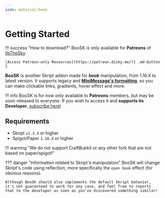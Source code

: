 ```yaml
---
icon: material/book
---
```


# Getting Started

!!! success "How to download?"
    BooSK is only available for **Patreons** of [ItsTheSky](https://www.patreon.com/itsthesky).

    [Access Patreon-only Resources](https://patreon.disky.me/){ .md-button }

**BooSK** is another Skript addon made for **book** manipulation, from 1.16.X to latest version. It supports legacy and **[MiniMessage's formatting](https://docs.advntr.dev/minimessage/format.html)**, so you can make clickable links, gradients, hover effect and more.

!!! info 
    BooSK is for now only available to **Patreons** members, but may be soon released to everyone. If you wish to access it and **supports its Developer**, [subscribe here!](https://patreon.com/itsthesky)

## Requirements

- Skript `v2.3.X` or higher
- Spigot/Paper `1.16.X` or higher

!!! warning "We do not support CraftBukkit or any other fork that are not based on paper/spigot!"

??? danger "Information related to Skript's manipulation"
    BooSK will change Skript's code using reflection, more specifically the `open book` effect (for obvious reasons).

    Although BooSK should also implements the default Skript behavior, it's not guaranteed to work for any case, and feel free to reports that to the developer as soon as you've discovered something similar!